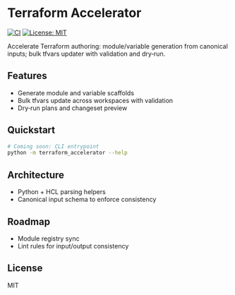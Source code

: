 # Terraform Accelerator

[![CI](https://github.com/mikeshobes718/terraform-accelerator/actions/workflows/ci.yml/badge.svg)](https://github.com/mikeshobes718/terraform-accelerator/actions/workflows/ci.yml) [![License: MIT](https://img.shields.io/badge/License-MIT-yellow.svg)](LICENSE)

Accelerate Terraform authoring: module/variable generation from canonical inputs; bulk tfvars updater with validation and dry‑run.

## Features
- Generate module and variable scaffolds
- Bulk tfvars update across workspaces with validation
- Dry‑run plans and changeset preview

## Quickstart
```bash
# Coming soon: CLI entrypoint
python -m terraform_accelerator --help
```

## Architecture
- Python + HCL parsing helpers
- Canonical input schema to enforce consistency

## Roadmap
- Module registry sync
- Lint rules for input/output consistency

## License
MIT
